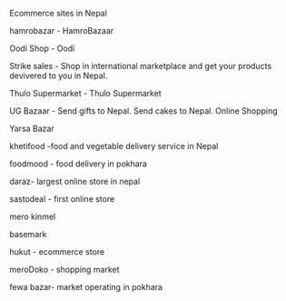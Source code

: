 Ecommerce sites in Nepal

hamrobazar - HamroBazaar

Oodi Shop - Oodi

Strike sales - Shop in international marketplace and get your products devivered to you in Nepal.

Thulo Supermarket - Thulo Supermarket

UG Bazaar - Send gifts to Nepal. Send cakes to Nepal. Online Shopping

Yarsa Bazar

khetifood -food and vegetable delivery service in Nepal

foodmood - food delivery in pokhara

daraz- largest online store in nepal
 
sastodeal - first online store

mero kinmel 

basemark 

hukut - ecommerce store

meroDoko - shopping market

fewa bazar- market operating in pokhara
